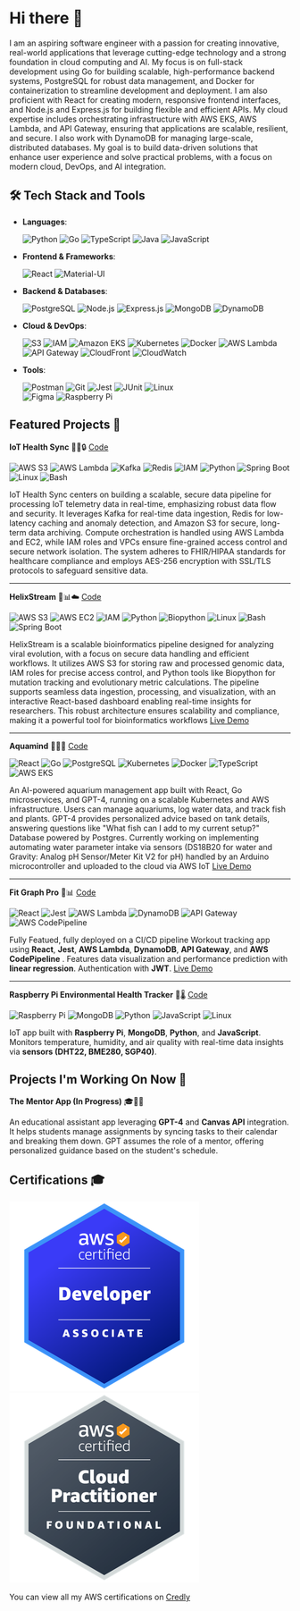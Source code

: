 # Hi there 👋

I am an aspiring software engineer with a passion for creating innovative, real-world applications that leverage cutting-edge technology and a strong foundation in cloud computing and AI. My focus is on full-stack development using Go for building scalable, high-performance backend systems, PostgreSQL for robust data management, and Docker for containerization to streamline development and deployment. I am also proficient with React for creating modern, responsive frontend interfaces, and Node.js and Express.js for building flexible and efficient APIs. My cloud expertise includes orchestrating infrastructure with AWS EKS, AWS Lambda, and API Gateway, ensuring that applications are scalable, resilient, and secure. I also work with DynamoDB for managing large-scale, distributed databases. My goal is to build data-driven solutions that enhance user experience and solve practical problems, with a focus on modern cloud, DevOps, and AI integration.

## 🛠️ Tech Stack and Tools

- **Languages**:
   
  ![Python](https://img.shields.io/badge/-Python-3776AB?style=flat&logo=python&logoColor=white)
  ![Go](https://img.shields.io/badge/-Go-00ADD8?style=flat&logo=go&logoColor=white)
  ![TypeScript](https://img.shields.io/badge/-TypeScript-007ACC?style=flat&logo=typescript&logoColor=white)
  ![Java](https://img.shields.io/badge/-Java-007396?style=flat&logo=java&logoColor=white)
  ![JavaScript](https://img.shields.io/badge/-JavaScript-F7DF1E?style=flat&logo=javascript&logoColor=black)  

- **Frontend & Frameworks**:

  ![React](https://img.shields.io/badge/-React-61DAFB?style=flat&logo=react&logoColor=black)
  ![Material-UI](https://img.shields.io/badge/-Material--UI-0081CB?style=flat&logo=material-ui&logoColor=white)


- **Backend & Databases**:
  
  ![PostgreSQL](https://img.shields.io/badge/-PostgreSQL-336791?style=flat&logo=postgresql&logoColor=white)
  ![Node.js](https://img.shields.io/badge/-Node.js-339933?style=flat&logo=node.js&logoColor=white)
  ![Express.js](https://img.shields.io/badge/-Express.js-000000?style=flat&logo=express&logoColor=white)
  ![MongoDB](https://img.shields.io/badge/-MongoDB-47A248?style=flat&logo=mongodb&logoColor=white)
  ![DynamoDB](https://img.shields.io/badge/-DynamoDB-4053D6?style=flat&logo=amazon-dynamodb&logoColor=white)
  

- **Cloud & DevOps**:

  ![S3](https://img.shields.io/badge/-S3-569A31?style=flat&logo=amazon-s3&logoColor=white)
  ![IAM](https://img.shields.io/badge/AWS_IAM-232F3E?style=flat&logo=amazonaws&logoColor=white)
  ![Amazon EKS](https://img.shields.io/badge/-Amazon_EKS-FF9900?style=flat&logo=amazon-aws&logoColor=white)
  ![Kubernetes](https://img.shields.io/badge/-Kubernetes-326CE5?style=flat&logo=kubernetes&logoColor=white)
  ![Docker](https://img.shields.io/badge/-Docker-2496ED?style=flat&logo=docker&logoColor=white)
  ![AWS Lambda](https://img.shields.io/badge/-AWS_Lambda-FF9900?style=flat&logo=amazon-aws&logoColor=white)
  ![API Gateway](https://img.shields.io/badge/-API_Gateway-FF4F8B?style=flat&logo=amazon-api-gateway&logoColor=white)
  ![CloudFront](https://img.shields.io/badge/-CloudFront-FF9900?style=flat&logo=amazon-cloudfront&logoColor=white)
  ![CloudWatch](https://img.shields.io/badge/-CloudWatch-FF4F8B?style=flat&logo=amazon-cloudwatch&logoColor=white)

- **Tools**:
  
  ![Postman](https://img.shields.io/badge/-Postman-FF6C37?style=flat&logo=postman&logoColor=white)
  ![Git](https://img.shields.io/badge/-Git-F05032?style=flat&logo=git&logoColor=white)
  ![Jest](https://img.shields.io/badge/-Jest-C21325?style=flat&logo=jest&logoColor=white)
  ![JUnit](https://img.shields.io/badge/-JUnit-25A162?style=flat&logo=junit5&logoColor=white)
  ![Linux](https://img.shields.io/badge/-Linux-FCC624?style=flat&logo=linux&logoColor=black)  
  ![Figma](https://img.shields.io/badge/-Figma-F24E1E?style=flat&logo=figma&logoColor=white)
  ![Raspberry Pi](https://img.shields.io/badge/-Raspberry_Pi-A22846?style=flat&logo=raspberry-pi&logoColor=white)  


## Featured Projects 🎯




 **IoT Health Sync** 🏥📡🔒  [Code](https://github.com/stevenpstansberry/iot-health-sync)
  
![AWS S3](https://img.shields.io/badge/AWS_S3-569A31?style=flat&logo=amazonaws&logoColor=white)
![AWS Lambda](https://img.shields.io/badge/AWS_Lambda-FF9900?style=flat&logo=awslambda&logoColor=white)
![Kafka](https://img.shields.io/badge/Kafka-231F20?style=flat&logo=apachekafka&logoColor=white)
![Redis](https://img.shields.io/badge/Redis-DC382D?style=flat&logo=redis&logoColor=white)
![IAM](https://img.shields.io/badge/AWS_IAM-232F3E?style=flat&logo=amazonaws&logoColor=white)
![Python](https://img.shields.io/badge/Python-3776AB?style=flat&logo=python&logoColor=white)
![Spring Boot](https://img.shields.io/badge/Spring_Boot-6DB33F?style=flat&logo=springboot&logoColor=white)
![Linux](https://img.shields.io/badge/Linux-FCC624?style=flat&logo=linux&logoColor=black)
![Bash](https://img.shields.io/badge/Bash-4EAA25?style=flat&logo=gnubash&logoColor=white)
  
IoT Health Sync centers on building a scalable, secure data pipeline for processing IoT telemetry data in real-time, emphasizing robust data flow and security. It leverages Kafka for real-time data ingestion, Redis for low-latency caching and anomaly detection, and Amazon S3 for secure, long-term data archiving. Compute orchestration is handled using AWS Lambda and EC2, while IAM roles and VPCs ensure fine-grained access control and secure network isolation. The system adheres to FHIR/HIPAA standards for healthcare compliance and employs AES-256 encryption with SSL/TLS protocols to safeguard sensitive data.
  
---


 **HelixStream**   🧬📊☁️ [Code](https://github.com/stevenpstansberry/HelixStream)

![AWS S3](https://img.shields.io/badge/AWS_S3-569A31?style=flat&logo=amazonaws&logoColor=white)
![AWS EC2](https://img.shields.io/badge/AWS_EC2-FF9900?style=flat&logo=amazonaws&logoColor=white)
![IAM](https://img.shields.io/badge/AWS_IAM-232F3E?style=flat&logo=amazonaws&logoColor=white)
![Python](https://img.shields.io/badge/Python-3776AB?style=flat&logo=python&logoColor=white)
![Biopython](https://img.shields.io/badge/Biopython-0096D6?style=flat&logo=python&logoColor=white)
![Linux](https://img.shields.io/badge/Linux-FCC624?style=flat&logo=linux&logoColor=black)
![Bash](https://img.shields.io/badge/Bash-4EAA25?style=flat&logo=gnubash&logoColor=white)
![Spring Boot](https://img.shields.io/badge/Spring_Boot-6DB33F?style=flat&logo=springboot&logoColor=white)


  

HelixStream is a scalable bioinformatics pipeline designed for analyzing viral evolution, with a focus on secure data handling and efficient workflows. It utilizes AWS S3 for storing raw and processed genomic data, IAM roles for precise access control, and Python tools like Biopython for mutation tracking and evolutionary metric calculations. The pipeline supports seamless data ingestion, processing, and visualization, with an interactive React-based dashboard enabling real-time insights for researchers. This robust architecture ensures scalability and compliance, making it a powerful tool for bioinformatics workflows [Live Demo](https://www.helixstream-demo.com/)

---


 **Aquamind**   🌊🐠💡 [Code](https://github.com/stevenpstansberry/AquaMind-AI)

![React](https://img.shields.io/badge/React-61DAFB?style=flat&logo=react&logoColor=black)
![Go](https://img.shields.io/badge/Go-00ADD8?style=flat&logo=go&logoColor=white)
![PostgreSQL](https://img.shields.io/badge/PostgreSQL-336791?style=flat&logo=postgresql&logoColor=white)
![Kubernetes](https://img.shields.io/badge/Kubernetes-326CE5?style=flat&logo=kubernetes&logoColor=white)
![Docker](https://img.shields.io/badge/Docker-2496ED?style=flat&logo=docker&logoColor=white)
![TypeScript](https://img.shields.io/badge/TypeScript-3178C6?style=flat&logo=typescript&logoColor=white)
![AWS EKS](https://img.shields.io/badge/AWS_EKS-FF9900?style=flat&logo=amazonaws&logoColor=white)



  An AI-powered aquarium management app built with React, Go microservices, and GPT-4, running on a scalable Kubernetes and AWS infrastructure. Users can manage aquariums, log water data, and track fish and plants. GPT-4 provides personalized advice based on tank details, answering questions like "What fish can I add to my current setup?" Database powered by Postgres. Currently working on implementing automating water parameter intake via sensors (DS18B20 for water and Gravity: Analog pH Sensor/Meter Kit V2 for pH) handled by an Arduino microcontroller and uploaded to the cloud via AWS IoT
  [Live Demo](https://www.aquamind.fish)

---
  
**Fit Graph Pro** 💪📊 [Code](https://github.com/stevenpstansberry/fit-graph-pro)

![React](https://img.shields.io/badge/React-61DAFB?style=flat&logo=react&logoColor=black)
![Jest](https://img.shields.io/badge/Jest-C21325?style=flat&logo=jest&logoColor=white)
![AWS Lambda](https://img.shields.io/badge/AWS_Lambda-FF9900?style=flat&logo=awslambda&logoColor=white)
![DynamoDB](https://img.shields.io/badge/DynamoDB-4053D6?style=flat&logo=amazondynamodb&logoColor=white)
![API Gateway](https://img.shields.io/badge/API_Gateway-FF4F8B?style=flat&logo=amazonaws&logoColor=white)
![AWS CodePipeline](https://img.shields.io/badge/AWS_CodePipeline-1A8CDB?style=flat&logo=amazonaws&logoColor=white)


  Fully Featued, fully deployed on a CI/CD pipeline Workout tracking app using **React**, **Jest**, **AWS Lambda**, **DynamoDB**, **API Gateway**, and **AWS CodePipeline** . Features data visualization and performance prediction with **linear regression**. Authentication with **JWT**.
  [Live Demo](https://fitgraphpro.com)

---

  
**Raspberry Pi Environmental Health Tracker** 🌱🌡️  [Code](https://github.com/stevenpstansberry/raspberry-pi-environmental-health-tracker)

![Raspberry Pi](https://img.shields.io/badge/Raspberry_Pi-A22846?style=flat&logo=raspberry-pi&logoColor=white)
![MongoDB](https://img.shields.io/badge/MongoDB-47A248?style=flat&logo=mongodb&logoColor=white)
![Python](https://img.shields.io/badge/Python-3776AB?style=flat&logo=python&logoColor=white)
![JavaScript](https://img.shields.io/badge/JavaScript-F7DF1E?style=flat&logo=javascript&logoColor=black)
![Linux](https://img.shields.io/badge/Linux-FCC624?style=flat&logo=linux&logoColor=black)

  
  IoT app built with **Raspberry Pi**, **MongoDB**, **Python**, and **JavaScript**. Monitors temperature, humidity, and air quality with real-time data insights via **sensors (DHT22, BME280, SGP40)**.



## Projects I'm Working On Now 🚧


**The Mentor App (In Progress)**  🎓📅🤖

An educational assistant app leveraging **GPT-4** and **Canvas API** integration. It helps students manage assignments by syncing tasks to their calendar and breaking them down. GPT assumes the role of a mentor, offering personalized guidance based on the student's schedule.

## Certifications 🎓

[![AWS Certified Developer – Associate](./badges/dva.png)](https://www.credly.com/badges/eb2e5d53-047b-4307-bb0d-b1f6a5f92ba1)
[![AWS Certified Cloud Practitioner](./badges/ccp.png)](https://www.credly.com/badges/c4f40c6a-2e83-4e49-a4ec-992511d913bb)



You can view all my AWS certifications on [Credly](https://www.credly.com/users/steven-stansberry)


<!--
**stevenpstansberry/stevenpstansberry** is a ✨ _special_ ✨ repository because its `README.md` (this file) appears on your GitHub profile.

Here are some ideas to get you started:

- 🔭 I’m currently working on ...
- 🌱 I’m currently learning ...
- 👯 I’m looking to collaborate on ...
- 🤔 I’m looking for help with ...
- 💬 Ask me about ...
- 📫 How to reach me: ...
- 😄 Pronouns: ...
- ⚡ Fun fact: ...
-->
